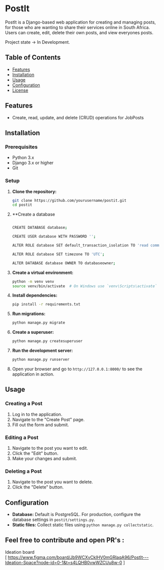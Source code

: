 # PostIt

PostIt is a Django-based web application for creating and managing posts, for those who are wanting to share their services online in South Africa. Users can create, edit, delete their own posts, and view everyones posts.

Project state -> In Development.

## Table of Contents
- [Features](#features)
- [Installation](#installation)
- [Usage](#usage)
- [Configuration](#configuration)
- [License](#license)

## Features
- Create, read, update, and delete (CRUD) operations for JobPosts

## Installation

### Prerequisites
- Python 3.x
- Django 3.x or higher
- Git

### Setup

1. **Clone the repository:**
    ```bash
    git clone https://github.com/yourusername/postit.git
    cd postit
    ```
2. **Create a database
    ```bash

    CREATE DATABASE database;

    CREATE USER database WITH PASSWORD '';

    ALTER ROLE database SET default_transaction_isolation TO 'read committed';

    ALTER ROLE database SET timezone TO 'UTC';

    ALTER DATABASE database OWNER TO databaseowner;
    ```

3. **Create a virtual environment:**
    ```bash
    python -m venv venv
    source venv/bin/activate  # On Windows use `venv\Scripts\activate`
    ```

4. **Install dependencies:**
    ```bash
    pip install -r requirements.txt
    ```

5. **Run migrations:**
    ```bash
    python manage.py migrate
    ```

6. **Create a superuser:**
    ```bash
    python manage.py createsuperuser
    ```

7. **Run the development server:**
    ```bash
    python manage.py runserver
    ```

8. Open your browser and go to `http://127.0.0.1:8000/` to see the application in action.

## Usage

### Creating a Post
1. Log in to the application.
2. Navigate to the "Create Post" page.
3. Fill out the form and submit.

### Editing a Post
1. Navigate to the post you want to edit.
2. Click the "Edit" button.
3. Make your changes and submit.

### Deleting a Post
1. Navigate to the post you want to delete.
2. Click the "Delete" button.

## Configuration
- **Database:** Default is PostgreSQL. For production, configure the database settings in `postit/settings.py`.
- **Static files:** Collect static files using `python manage.py collectstatic`.

## Feel free to contribute and open PR's :

Ideation board <br/> 
[ https://www.figma.com/board/Jb9WCXvCkIHV0mGRlaqA96/PostIt---Ideation-Space?node-id=0-1&t=s4LQHB0vwWZCUu8w-0 ]



